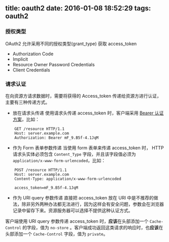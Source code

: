 title: oauth2
date: 2016-01-08 18:52:29
tags: oauth2
---

### 授权类型
OAuth2 允许采用不同的授权类型(grant_type) 获取 access_token
- Authorization Code
- Implicit
- Resource Owner Password Credentials
- Client Credentials

### 请求认证

在向资源方请求数据时，需要将获得的 Access_token 传递给资源方进行认证，主要有三种传递方式。

- 放在请求头传递
使用请求头传递 access_token 时，客户端采用 [Bearer 认证方案](https://tools.ietf.org/html/rfc2617)，比如：

```
	GET /resource HTTP/1.1
	Host: server.example.com
	Authorization: Bearer mF_9.B5f-4.1JqM
```

- 作为 Form 表单参数传递
当使用 form 表单来传递 access_token 时， HTTP 请求头实体必须包含 `Content_Type` 字段，并且该字段值必须为 `application/x-www-form-urlencoded`，比如：

```
	POST /resource HTTP/1.1
	Host: server.example.com
	Content-Type: application/x-www-form-urlencoded

	access_token=mF_9.B5f-4.1JqM
```

- 作为 URI query 参数传递
直接把 access_token 放在 URI 中是不推荐的做法，除非另外两种办法都无法进行，因为这样会有安全问题，参数会在浏览器记录中留存下来。资源服务器可以选择不提供这种认证方式。

客户端使用 URI query 参数传递 access_token 时，**应该**在头部添加一个 `Cache-Control` 的字段，值为 `no-store` 。客户端成功返回这类请求的响应时，也**应该**在头部添加一个 `Cache-Control` 字段，值为 `private`。


